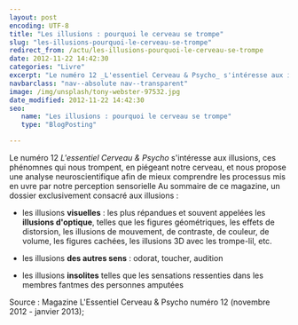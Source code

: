 ```yaml
---
layout: post
encoding: UTF-8
title: "Les illusions : pourquoi le cerveau se trompe"
slug: "les-illusions-pourquoi-le-cerveau-se-trompe"
redirect_from: /actu/les-illusions-pourquoi-le-cerveau-se-trompe
date: 2012-11-22 14:42:30
categories: "Livre"
excerpt: "Le numéro 12 _L'essentiel Cerveau & Psycho_ s'intéresse aux illusions, ces phénomnes qui nous trompent, en piégeant notre cerveau, et nous propose une analyse neuroscientifique afin de mieux comprendre les processus mis en uvre par notre perception sensorielle"
navbarclass: "nav--absolute nav--transparent"
image: /img/unsplash/tony-webster-97532.jpg
date_modified: 2012-11-22 14:42:30
seo:
   name: "Les illusions : pourquoi le cerveau se trompe"
   type: "BlogPosting"

---
```

Le numéro 12 _L'essentiel Cerveau & Psycho_ s'intéresse aux illusions, ces phénomnes qui nous trompent, en piégeant notre cerveau, et nous propose une analyse neuroscientifique afin de mieux comprendre les processus mis en uvre par notre perception sensorielle
Au sommaire de ce magazine, un dossier exclusivement consacré aux illusions :

- les illusions **visuelles** : les plus répandues et souvent appelées les **illusions d'optique**, telles que les figures géométriques, les effets de distorsion, les illusions de mouvement, de contraste, de couleur, de volume, les figures cachées, les illusions 3D avec les trompe-lil, etc.

- les illusions **des autres sens** : odorat, toucher, audition

- les illusions **insolites** telles que les sensations ressenties dans les membres fantmes des personnes amputées

  
Source : Magazine L'Essentiel Cerveau & Psycho numéro 12 (novembre 2012 - janvier 2013);